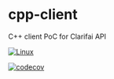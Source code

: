 # cpp-client

C++ client PoC for Clarifai API

[![Linux](https://github.com/taras-clarifai/cpp-client/workflows/Linux/badge.svg?branch=master)](https://github.com/taras-clarifai/cpp-client/actions)

[![codecov](https://codecov.io/gh/taras-clarifai/cpp-client/branch/master/graph/badge.svg)](https://codecov.io/gh/taras-clarifai/cpp-client)

